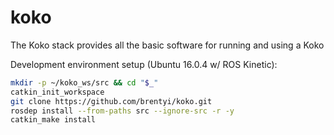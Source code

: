 # koko
The Koko stack provides all the basic software for running and using a Koko

Development environment setup (Ubuntu 16.0.4 w/ ROS Kinetic):

```bash
mkdir -p ~/koko_ws/src && cd "$_"
catkin_init_workspace
git clone https://github.com/brentyi/koko.git
rosdep install --from-paths src --ignore-src -r -y
catkin_make install
```
